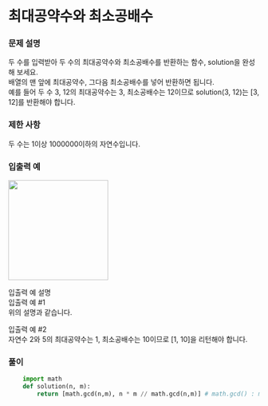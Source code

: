 # 최대공약수와 최소공배수

### 문제 설명
두 수를 입력받아 두 수의 최대공약수와 최소공배수를 반환하는 함수, solution을 완성해 보세요.            
배열의 맨 앞에 최대공약수, 그다음 최소공배수를 넣어 반환하면 됩니다.            
예를 들어 두 수 3, 12의 최대공약수는 3, 최소공배수는 12이므로 solution(3, 12)는 [3, 12]를 반환해야 합니다.

### 제한 사항
두 수는 1이상 1000000이하의 자연수입니다.   

### 입출력 예

<img src=https://user-images.githubusercontent.com/63505110/130032605-c5b98784-dd32-48a6-8ec9-e2b845280fd1.GIF width = 200 heigth = 100> 



입출력 예 설명             
입출력 예 #1              
위의 설명과 같습니다.                

입출력 예 #2           
자연수 2와 5의 최대공약수는 1, 최소공배수는 10이므로 [1, 10]을 리턴해야 합니다.   

### 풀이
```python
    import math
    def solution(n, m):
        return [math.gcd(n,m), n * m // math.gcd(n,m)] # math.gcd() : math 모듈의 최대공약수 함수
```
